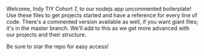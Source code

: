 Welcome, Indy TIY Cohort 7, to our nodejs app uncommented boilerplate!  Use
these files to get projects started and have a reference for every line of
code.  There's a commented version available as well, if you want
giant files; it's in the master branch.  We'll add to this as we get more
advanced with our projects and their structure.

Be sure to star the repo for easy access!
